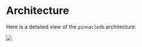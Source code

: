 # Architecture

Here is a detailed view of the `pinnacledb` architecture:

![](/img/architecture_detailed.png)